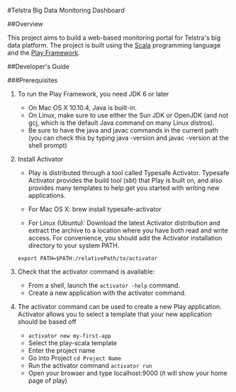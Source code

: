 
#Telstra Big Data Monitoring Dashboard

##Overview

This project aims to build a web-based monitoring portal for Telstra's big data platform.
The project is built using the [Scala](http://scala-lang.org) programming language and the 
[Play Framework](https://www.playframework.com).

##Developer's Guide

###Prerequisites

1. To run the Play Framework, you need JDK 6 or later
    * On Mac OS X 10.10.4, Java is built-in. 
    * On Linux, make sure to use either the Sun JDK or OpenJDK (and not gcj, which is the default Java command on many Linux distros).
    * Be sure to have the java and javac commands in the current path (you can check this by typing java -version and javac -version at the shell prompt)

2. Install Activator

    * Play is distributed through a tool called Typesafe Activator. Typesafe Activator provides the build tool (sbt) that Play is built on, and also provides many templates to help get you started with writing new applications.

    * For Mac OS X:  brew install typesafe-activator
    * For Linux (Ubuntu): Download the latest Activator distribution and extract the archive 
to a location where you have both read and write access. 
For convenience, you should add the Activator installation directory to your system PATH.
    ```
    export PATH=$PATH:/relativePath/to/activator 
    ```

3. Check that the activator command is available:

    * From a shell, launch the ```activator -help``` command.
    * Create a new application with the activator command.

4. The activator command can be used to create a new Play application. Activator allows you to select a template that your new application should be based off 
    * ```activator new my-first-app```
    * Select the play-scala template
    *  Enter the project name 
    *  Go into Project ```cd Project Name```
    * Run the activator command ```activator run```
    * Open your browser and type localhost:9000 (it will show your home page of play)


 
                   






